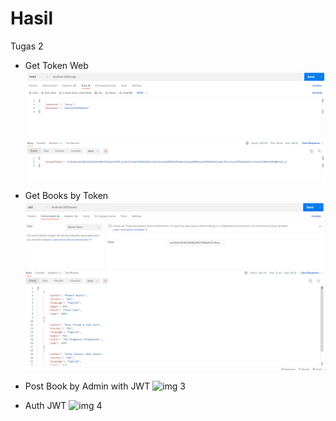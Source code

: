 # Hasil

Tugas 2

- Get Token Web
![img 1](assets/get_auth.png)

- Get Books by Token
![img 2](assets/Get_book_with_auth.png)

- Post Book by Admin with JWT
![img 3](Post_data_with_jwt.png)

- Auth JWT
![img 4](auth_jwt.png)
